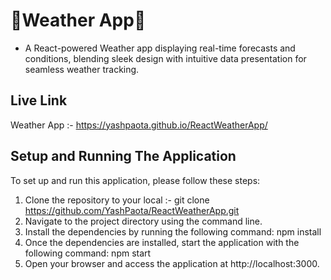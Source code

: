 # 🚀Weather App🚀
* A React-powered Weather app displaying real-time forecasts and conditions, blending sleek design with intuitive data presentation for seamless weather tracking.
## Live Link
 Weather App :- https://yashpaota.github.io/ReactWeatherApp/
## Setup and Running The Application
To set up and run this application, please follow these steps:

1. Clone the repository to your local :- git clone https://github.com/YashPaota/ReactWeatherApp.git  
2. Navigate to the project directory using the command line.  
3. Install the dependencies by running the following command: npm install    
4. Once the dependencies are installed, start the application with the following command: npm start  
5. Open your browser and access the application at http://localhost:3000.  
